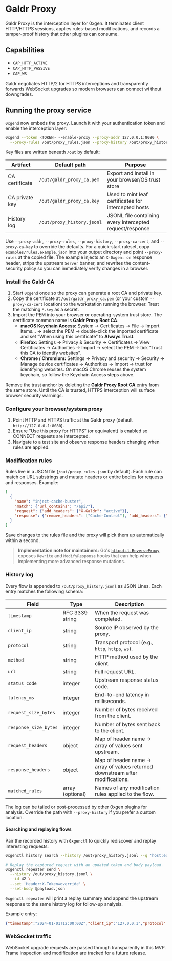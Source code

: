 # Galdr Proxy

Galdr Proxy is the interception layer for 0xgen. It terminates client HTTP/HTTPS sessions, applies rules-based modifications, and records a tamper-proof history that other plugins can consume.

## Capabilities
- `CAP_HTTP_ACTIVE`
- `CAP_HTTP_PASSIVE`
- `CAP_WS`

Galdr negotiates HTTP/2 for HTTPS interceptions and transparently forwards WebSocket upgrades so modern browsers can connect wi
thout downgrades.

## Running the proxy service

`0xgend` now embeds the proxy. Launch it with your authentication token and enable the interception layer:

```bash
0xgend --token <TOKEN> --enable-proxy --proxy-addr 127.0.0.1:8080 \
  --proxy-rules /out/proxy_rules.json --proxy-history /out/proxy_history.jsonl
```

Key files are written beneath `/out` by default:

| Artifact | Default path | Purpose |
| -------- | ------------ | ------- |
| CA certificate | `/out/galdr_proxy_ca.pem` | Export and install in your browser/OS trust store |
| CA private key | `/out/galdr_proxy_ca.key` | Used to mint leaf certificates for intercepted hosts |
| History log | `/out/proxy_history.jsonl` | JSONL file containing every intercepted request/response |

Use `--proxy-addr`, `--proxy-rules`, `--proxy-history`, `--proxy-ca-cert`, and `--proxy-ca-key` to override the defaults. For a quick-start ruleset, copy `examples/rules.example.json` into your output directory and point `--proxy-rules` at the copied file. The example injects an `X-0xgen: on` response header, strips the upstream `Server` banner, and rewrites the content-security policy so you can immediately verify changes in a browser.

### Install the Galdr CA

1. Start `0xgend` once so the proxy can generate a root CA and private key.
2. Copy the certificate at `/out/galdr_proxy_ca.pem` (or your custom `--proxy-ca-cert` location) to the workstation running the browser. Treat the matching `*.key` as a secret.
3. Import the PEM into your browser or operating-system trust store. The certificate common name is **Galdr Proxy Root CA**.
   - **macOS Keychain Access:** System → Certificates → File → Import Items… → select the PEM → double-click the imported certificate and set “When using this certificate” to **Always Trust**.
   - **Firefox:** Settings → Privacy & Security → Certificates → View Certificates → Authorities → Import → select the PEM → tick “Trust this CA to identify websites”.
   - **Chrome / Chromium:** Settings → Privacy and security → Security → Manage device certificates → Authorities → Import → trust for identifying websites. On macOS Chrome reuses the system keychain, so follow the Keychain Access steps above.

Remove the trust anchor by deleting the **Galdr Proxy Root CA** entry from the same store. Until the CA is trusted, HTTPS interception will surface browser security warnings.

### Configure your browser/system proxy

1. Point HTTP and HTTPS traffic at the Galdr proxy (default `http://127.0.0.1:8080`).
2. Ensure “Use this proxy for HTTPS” (or equivalent) is enabled so CONNECT requests are intercepted.
3. Navigate to a test site and observe response headers changing when rules are applied.

### Modification rules

Rules live in a JSON file (`/out/proxy_rules.json` by default). Each rule can match on URL substrings and mutate headers or entire bodies for requests and responses. Example:

```json
[
  {
    "name": "inject-cache-buster",
    "match": {"url_contains": "/api/"},
    "request": {"add_headers": {"X-Galdr": "active"}},
    "response": {"remove_headers": ["Cache-Control"], "add_headers": {"X-Galdr-Proxy": "modified"}}
  }
]
```

Save changes to the rules file and the proxy will pick them up automatically within a second.

> **Implementation note for maintainers:** Go's [`httputil.ReverseProxy`](https://pkg.go.dev/net/http/httputil#ReverseProxy)
> exposes `Rewrite` and `ModifyResponse` hooks that can help when implementing more advanced response mutations.

### History log

Every flow is appended to `/out/proxy_history.jsonl` as JSON Lines. Each entry matches the following schema:

| Field | Type | Description |
| ----- | ---- | ----------- |
| `timestamp` | RFC 3339 string | When the request was completed. |
| `client_ip` | string | Source IP observed by the proxy. |
| `protocol` | string | Transport protocol (e.g., `http`, `https`, `ws`). |
| `method` | string | HTTP method used by the client. |
| `url` | string | Full request URL. |
| `status_code` | integer | Upstream response status code. |
| `latency_ms` | integer | End-to-end latency in milliseconds. |
| `request_size_bytes` | integer | Number of bytes received from the client. |
| `response_size_bytes` | integer | Number of bytes sent back to the client. |
| `request_headers` | object | Map of header name → array of values sent upstream. |
| `response_headers` | object | Map of header name → array of values returned downstream after modifications. |
| `matched_rules` | array (optional) | Names of any modification rules applied to the flow. |

The log can be tailed or post-processed by other 0xgen plugins for analysis. Override the path with `--proxy-history` if you prefer a custom location.

#### Searching and replaying flows

Pair the recorded history with `0xgenctl` to quickly rediscover and replay interesting requests:

```bash
0xgenctl history search --history /out/proxy_history.jsonl --q 'host:example.com method:POST'

# Replay the captured request with an updated token and body payload.
0xgenctl repeater send \
  --history /out/proxy_history.jsonl \
  --id 42 \
  --set 'Header:X-Token=override' \
  --set-body @payload.json
```

`0xgenctl repeater` will print a replay summary and append the upstream response to the same history log for follow-up analysis.

Example entry:

```json
{"timestamp":"2024-01-01T12:00:00Z","client_ip":"127.0.0.1","protocol":"http","method":"GET","url":"https://example.com/demo","status_code":200,"latency_ms":42,"request_size_bytes":128,"response_size_bytes":512,"request_headers":{"X-0xgen":["on"]},"response_headers":{"X-0xgen-Proxy":["active"]},"matched_rules":["demo-rule"]}
```

### WebSocket traffic

WebSocket upgrade requests are passed through transparently in this MVP. Frame inspection and modification are tracked for a future release.
